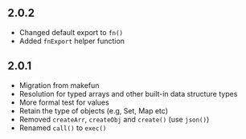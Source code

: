 ## 2.0.2
- Changed default export to `fn()`
- Added `fnExport` helper function

## 2.0.1
- Migration from makefun
- Resolution for typed arrays and other built-in data structure types
- More formal test for values
- Retain the type of objects (e.g, Set, Map etc)
- Removed `createArr`, `createObj` and `create()` (use `json()`)
- Renamed `call()` to `exec()`

